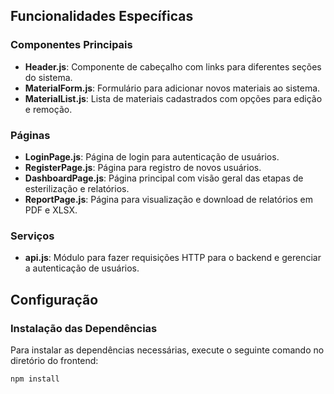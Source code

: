 
## Funcionalidades Específicas

### Componentes Principais

- **Header.js**: Componente de cabeçalho com links para diferentes seções do sistema.
- **MaterialForm.js**: Formulário para adicionar novos materiais ao sistema.
- **MaterialList.js**: Lista de materiais cadastrados com opções para edição e remoção.

### Páginas

- **LoginPage.js**: Página de login para autenticação de usuários.
- **RegisterPage.js**: Página para registro de novos usuários.
- **DashboardPage.js**: Página principal com visão geral das etapas de esterilização e relatórios.
- **ReportPage.js**: Página para visualização e download de relatórios em PDF e XLSX.

### Serviços

- **api.js**: Módulo para fazer requisições HTTP para o backend e gerenciar a autenticação de usuários.

## Configuração

### Instalação das Dependências

Para instalar as dependências necessárias, execute o seguinte comando no diretório do frontend:

```bash
npm install
